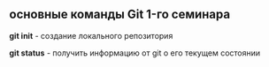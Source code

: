 ## основные команды Git 1-го семинара

**git init** - создание локального репозитория

**git status** - получить информацию от git о его текущем состоянии
